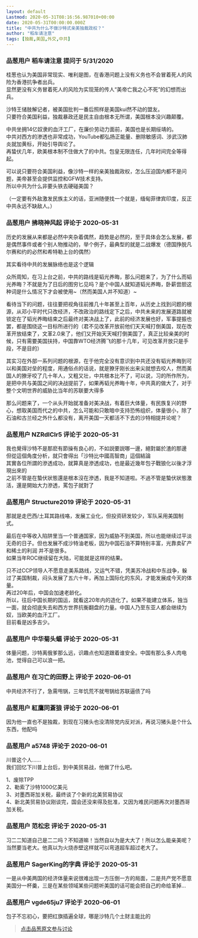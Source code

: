 ```yaml
---
layout: default
Lastmod: 2020-05-31T08:16:56.987010+00:00
date: 2020-05-31T00:00:00.000Z
title: "中共为什么不做沙特式亲美独裁政权？"
author: "稻车请注意"
tags: [独裁,美国,外交,中共]
---
```



### 品葱用户 **稻车请注意** 提问于 5/31/2020
    
桂葱也认为美国非常现实、唯利是图，在香港问题上没有义务也不会冒着死人的风险为香港抗争者出兵。  
显然更没有义务冒着死人的风险为实现笼的传人“美帝亡我之心不死”的幻想而出兵。  
  
沙特王储肢解记者，被美国批判一番后照样是美国kui然不动的盟友。  
只要符合美国利益，独裁暴政还是民主自由根本无所谓，美国根本没兴趣颠覆。  
  
中共坐拥14亿奴隶的血汗工厂，在廉价劳动力面前，美国也是长期绥靖的。  
中共对西方的渗透也非常成功，YouTube都弘扬正能量、删除敏感词、涉武汉肺炎就加黄标，开始引导舆论了。  
再蛰伏几年，欧美根本制不住做大了的中共。包皇无限连任，几年时间完全等得起。  
  
可以说只要符合美国利益，像沙特一样的亲美独裁政权，怎么压迫国内都不是问题，美帝甚至会提供监控和GFW技术支持。  
所以中共为什么非要头铁去硬碰美国？  
  
（一定要有外敌激发民族主义的话，亚洲随便找一个就是，缅甸菲律宾印度，反正中共永远不缺敌人。）
    
                

### 品葱用户 **拂晓神风起** 评论于 2020-05-31
        
历史的发展从来都是必然中夹杂着偶然，趋势是必然的，至于具体会怎么发展，都是偶然事件或者个别人物推动的，举个例子，最典型的就是二战爆发（德国挣脱凡尔赛和约的必然和希特勒上台的偶然）  
  
其实看待中共的发展脉络也是这个逻辑  
  
众所周知，在习上台之前，中共的路线是韬光养晦，那么问题来了，为了什么而韬光养晦？不就是为了日后的图穷匕见吗？是个中国人就知道韬光养晦，卧薪尝胆这种词是什么情况下才会被使用~（然而美国人并不知道）~  
  
看待当下的问题，往往要把视角往前推几十年甚至上百年，从历史上找到问题的根源，从邓小平时代只改经济，不改政治的路线定下之后，中共未来的发展道路就被锁定在了韬光养晦结束之后最终对美决战上了，此前的经济发展也好，军事提振也罢，都是围绕这一目标所进行的（君不见改革开放前他们天天喊打倒美国，现在改革开放结束了，文革2.0来了，他们又开始天天喊打倒美国了，真正比较亲美的时候，只有需要美国扶持，中国靠WTO经济腾飞的那十几年，可见改革开放只是手段，不是目的）  
  
其实习在外部一系列问题的根源，在于他完全没有意识到中共还没有韬光养晦到可以和美国对垒的程度，用通俗点的话说，就是獠牙刚长出来尖就想去咬人，然而美国人的獠牙咬了几十年人，又粗又壮，中共根本比不了，可以说，习的所作所为，是把中共与美国之间的决战提前了，如果再韬光养晦十年，中共真的做大了，对于整个文明世界的威胁比当年的苏联要大得多  
  
那么问题来了，一个从头开始就准备对美决战，有着巨大体量，有民族复兴的野心，想取美国而代之的中共，怎么可能和只敢暗中支持恐怖组织，体量很小，除了石油和古兰经之外什么都没有，离开美国一天都活不下去的沙特相提并论呢？
        
                

### 品葱用户 **NZRdlClr5** 评论于 2020-05-31
        
我也覺得沙特不是那麽有節操有良心的，不如説要説哪一邊，絕對屬於渣的那邊  
但從這個角度分析，就只會得出「沙特比中國高智商」這個結論  
其實各位所謂的滲透成功，就算真是滲透成功，也是最近幾年包子戰狼化以後才浮現出來的  
之前不管是在蟄伏狀態還是根本沒在滲透，我是不知道啦。不過不管是蟄伏狀態激活，還是開始大力滲透，罵包子就對了
        
                

### 品葱用户 **Structure2019** 评论于 2020-05-31
        
那就是走巴西/土耳其路线咯，发展工业化，但投资研发较少，军队采用美国制式。  
  
最后在中等收入陷阱里当一个普通国家，因为威胁不到美国，所以也能继续过平淡无奇的日子。但也发展不成沙特油老板，因为中国石油不算特别丰富，光靠卖矿产和稀土的利润 并不是很多。  
如果当年ROC继续留在大陆，可能就是这样的结果。  
  
只不过CCP领导人不愿意走美系路线，又运气不错，凭美苏冷战和中东战争，躲过了美国制裁，闷头发展了五六十年，再加上国际化的东风，才能发展成今天的体量。  
再过20年后，中国会加速老龄化。  
所以，往后中国长期的国运，就看这20年内的造化了。如果不能建立体系，独当一面，就会彻底失去和西方世界抗衡翻盘的力量。中国人乃至东亚人都会继续为奴，当欧美的血汗工厂。  
目前看是凶多吉少。
        
                

### 品葱用户 **中华菊头蝠** 评论于 2020-05-31
        
体量问题，沙特离俄爹那么远，识趣点也知道跟着谁安全。中国有那么多人肉电池，觉得自己可以浪一把。
        
                

### 品葱用户 **在习亡的田野上** 评论于 2020-06-01
        
中共经济不行了，急需甩锅，三年饥荒不就甩锅给苏联逼债了吗
        
                

### 品葱用户 **紅鷹同蒼狼** 评论于 2020-06-01
        
因为他一直也不是独裁，到现在习猪头也没清除党内反对派，再说习猪头是个什么东西，他配吗
        
                

### 品葱用户 **a5748** 评论于 2020-06-01
        
川普这个人……  
我们回忆下川普上台后，到中美贸易战，他做了什么吧。  
  
1、废除TPP  
2、勒索了沙特1000亿美元  
3、对墨西哥加关税，最终谈了个新的北美贸易协议  
4、新北美贸易协议刚谈完，国会还没来得及批准，又因为难民问题再次对墨西哥加关税。
        
                

### 品葱用户 **范松忠** 评论于 2020-05-31
        
习二二知道自己是二二吗？不知道嘛！当然自以为是大大了！所以怎么能亲美呢？当然要当老大。他真以为火烧赤壁这样就可以弯道超车超过老大了。
        
                

### 品葱用户 **SagerKing的字典** 评论于 2020-05-31
        
一是从中美两国的经济体量来说很难出现一方压倒一方的局面，二是共产党不愿意美国分一杯羹，三是在某些领域某些问题听美国的话可能会把自己的命给革掉...
        
                

### 品葱用户 **vgde65ju7** 评论于 2020-06-01
        
包子不忘初心，要把红旗插遍全球，哪是沙特几个土财主能比的
        
                





> [点击品葱原文参与讨论](https://pincong.rocks/question/26459)

